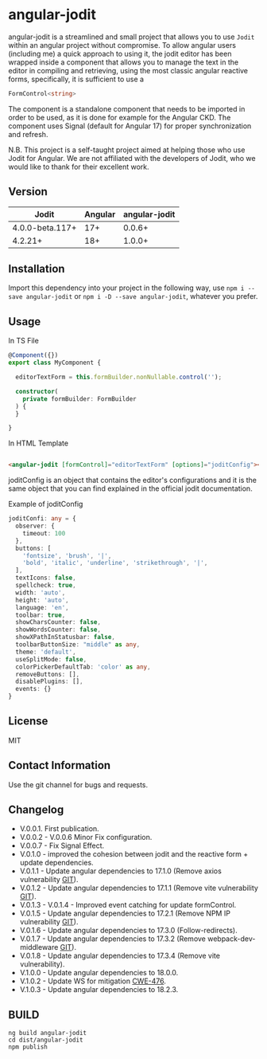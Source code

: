 # angular-jodit

angular-jodit is a streamlined and small project that allows you to use `Jodit` within an angular project without compromise.
To allow angular users (including me) a quick approach to using it,
the jodit editor has been wrapped inside a component that allows you to manage the text in the editor in compiling and retrieving,
using the most classic angular reactive forms, specifically, it is sufficient to use a

```typescript 
FormControl<string>
```

The component is a standalone component that needs to be imported in order to be used, as it is done for example for the Angular CKD.
The component uses Signal (default for Angular 17) for proper synchronization and refresh.

N.B. This project is a self-taught project aimed at helping those who use Jodit for Angular.
We are not affiliated with the developers of Jodit, who we would like to thank for their excellent work.

## Version

| Jodit           | Angular | angular-jodit |
|-----------------|---------|---------------|
| 4.0.0-beta.117+ | 17+     | 0.0.6+        |
| 4.2.21+         | 18+     | 1.0.0+        |

## Installation

Import this dependency into your project in the following way, use `npm i --save angular-jodit` or `npm i -D --save angular-jodit`,
whatever you prefer.

## Usage

In TS File

```typescript
@Component({})
export class MyComponent {

  editorTextForm = this.formBuilder.nonNullable.control('');

  constructor(
    private formBuilder: FormBuilder
  ) {
  }

}
```

In HTML Template

```html

<angular-jodit [formControl]="editorTextForm" [options]="joditConfig"></angular-jodit>
```

joditConfig is an object that contains the editor's configurations and it is the same object that you can find explained in the official jodit documentation.

Example of joditConfig

```typescript
joditConfi: any = {
  observer: {
    timeout: 100
  },
  buttons: [
    'fontsize', 'brush', '|',
    'bold', 'italic', 'underline', 'strikethrough', '|',
  ],
  textIcons: false,
  spellcheck: true,
  width: 'auto',
  height: 'auto',
  language: 'en',
  toolbar: true,
  showCharsCounter: false,
  showWordsCounter: false,
  showXPathInStatusbar: false,
  toolbarButtonSize: "middle" as any,
  theme: 'default',
  useSplitMode: false,
  colorPickerDefaultTab: 'color' as any,
  removeButtons: [],
  disablePlugins: [],
  events: {}
}
```

## License

MIT

## Contact Information

Use the git channel for bugs and requests.

## Changelog

* V.0.0.1. First publication.
* V.0.0.2 - V.0.0.6 Minor Fix configuration.
* V.0.0.7 - Fix Signal Effect.
* V.0.1.0 - improved the cohesion between jodit and the reactive form + update dependencies.
* V.0.1.1 - Update angular dependencies to 17.1.0 (Remove axios vulnerability [GIT](https://github.com/angular/angular-cli/issues/26349)).
* V.0.1.2 - Update angular dependencies to 17.1.1 (Remove vite vulnerability [GIT](https://github.com/angular/angular-cli/issues/26916)).
* V.0.1.3 - V.0.1.4 - Improved event catching for update formControl.
* V.0.1.5 - Update angular dependencies to 17.2.1 (Remove NPM IP vulnerability [GIT](https://github.com/advisories/GHSA-78xj-cgh5-2h22)).
* V.0.1.6 - Update angular dependencies to 17.3.0 (Follow-redirects).
* V.0.1.7 - Update angular dependencies to 17.3.2 (Remove webpack-dev-middleware [GIT](https://github.com/advisories/GHSA-wr3j-pwj9-hqq6)).
* V.0.1.8 - Update angular dependencies to 17.3.4 (Remove vite vulnerability).
* V.1.0.0 - Update angular dependencies to 18.0.0.
* V.1.0.2 - Update WS for mitigation [CWE-476](https://cwe.mitre.org/data/definitions/476.html).
* V.1.0.3 - Update angular dependencies to 18.2.3.

## BUILD

```shell
ng build angular-jodit
cd dist/angular-jodit
npm publish
```
